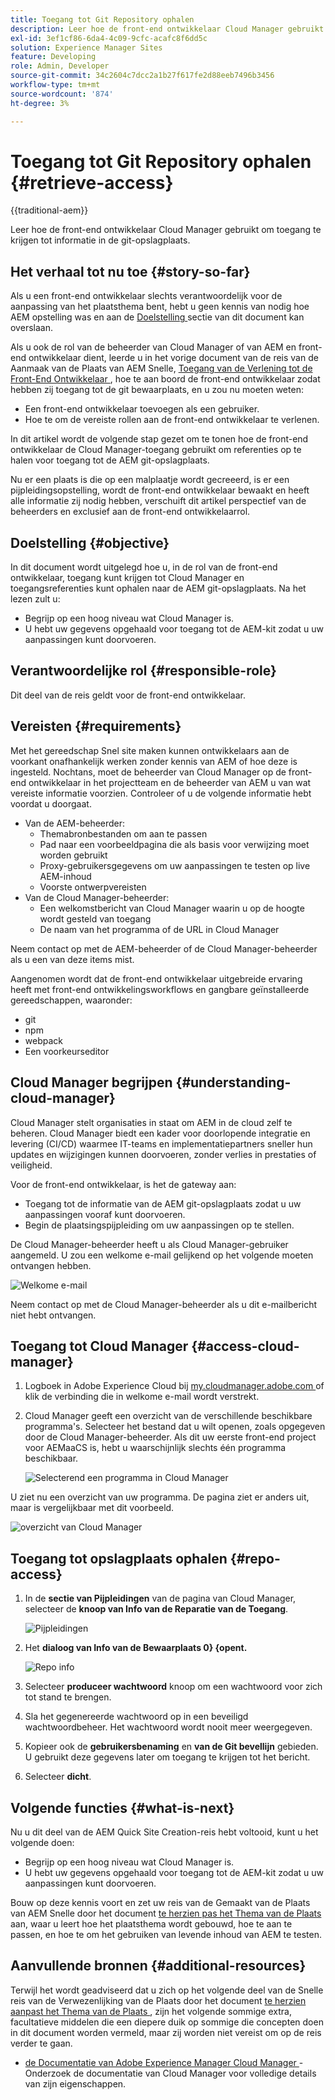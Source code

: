 ```yaml
---
title: Toegang tot Git Repository ophalen
description: Leer hoe de front-end ontwikkelaar Cloud Manager gebruikt om toegang te krijgen tot informatie in de git-opslagplaats.
exl-id: 3ef1cf86-6da4-4c09-9cfc-acafc8f6dd5c
solution: Experience Manager Sites
feature: Developing
role: Admin, Developer
source-git-commit: 34c2604c7dcc2a1b27f617fe2d88eeb7496b3456
workflow-type: tm+mt
source-wordcount: '874'
ht-degree: 3%

---
```


# Toegang tot Git Repository ophalen {#retrieve-access}

{{traditional-aem}}

Leer hoe de front-end ontwikkelaar Cloud Manager gebruikt om toegang te krijgen tot informatie in de git-opslagplaats.

## Het verhaal tot nu toe {#story-so-far}

Als u een front-end ontwikkelaar slechts verantwoordelijk voor de aanpassing van het plaatsthema bent, hebt u geen kennis van nodig hoe AEM opstelling was en aan de [ Doelstelling ](#objective) sectie van dit document kan overslaan.

Als u ook de rol van de beheerder van Cloud Manager of van AEM en front-end ontwikkelaar dient, leerde u in het vorige document van de reis van de Aanmaak van de Plaats van AEM Snelle, [ Toegang van de Verlening tot de Front-End Ontwikkelaar ](grant-access.md), hoe te aan boord de front-end ontwikkelaar zodat hebben zij toegang tot de git bewaarplaats, en u zou nu moeten weten:

* Een front-end ontwikkelaar toevoegen als een gebruiker.
* Hoe te om de vereiste rollen aan de front-end ontwikkelaar te verlenen.

In dit artikel wordt de volgende stap gezet om te tonen hoe de front-end ontwikkelaar de Cloud Manager-toegang gebruikt om referenties op te halen voor toegang tot de AEM git-opslagplaats.

Nu er een plaats is die op een malplaatje wordt gecreeerd, is er een pijpleidingsopstelling, wordt de front-end ontwikkelaar bewaakt en heeft alle informatie zij nodig hebben, verschuift dit artikel perspectief van de beheerders en exclusief aan de front-end ontwikkelaarrol.

## Doelstelling {#objective}

In dit document wordt uitgelegd hoe u, in de rol van de front-end ontwikkelaar, toegang kunt krijgen tot Cloud Manager en toegangsreferenties kunt ophalen naar de AEM git-opslagplaats. Na het lezen zult u:

* Begrijp op een hoog niveau wat Cloud Manager is.
* U hebt uw gegevens opgehaald voor toegang tot de AEM-kit zodat u uw aanpassingen kunt doorvoeren.

## Verantwoordelijke rol {#responsible-role}

Dit deel van de reis geldt voor de front-end ontwikkelaar.

## Vereisten {#requirements}

Met het gereedschap Snel site maken kunnen ontwikkelaars aan de voorkant onafhankelijk werken zonder kennis van AEM of hoe deze is ingesteld. Nochtans, moet de beheerder van Cloud Manager op de front-end ontwikkelaar in het projectteam en de beheerder van AEM u van wat vereiste informatie voorzien. Controleer of u de volgende informatie hebt voordat u doorgaat.

* Van de AEM-beheerder:
   * Themabronbestanden om aan te passen
   * Pad naar een voorbeeldpagina die als basis voor verwijzing moet worden gebruikt
   * Proxy-gebruikersgegevens om uw aanpassingen te testen op live AEM-inhoud
   * Voorste ontwerpvereisten
* Van de Cloud Manager-beheerder:
   * Een welkomstbericht van Cloud Manager waarin u op de hoogte wordt gesteld van toegang
   * De naam van het programma of de URL in Cloud Manager

Neem contact op met de AEM-beheerder of de Cloud Manager-beheerder als u een van deze items mist.

Aangenomen wordt dat de front-end ontwikkelaar uitgebreide ervaring heeft met front-end ontwikkelingsworkflows en gangbare geïnstalleerde gereedschappen, waaronder:

* git
* npm
* webpack
* Een voorkeurseditor

## Cloud Manager begrijpen {#understanding-cloud-manager}

Cloud Manager stelt organisaties in staat om AEM in de cloud zelf te beheren. Cloud Manager biedt een kader voor doorlopende integratie en levering (CI/CD) waarmee IT-teams en implementatiepartners sneller hun updates en wijzigingen kunnen doorvoeren, zonder verlies in prestaties of veiligheid.

Voor de front-end ontwikkelaar, is het de gateway aan:

* Toegang tot de informatie van de AEM git-opslagplaats zodat u uw aanpassingen vooraf kunt doorvoeren.
* Begin de plaatsingspijpleiding om uw aanpassingen op te stellen.

De Cloud Manager-beheerder heeft u als Cloud Manager-gebruiker aangemeld. U zou een welkome e-mail gelijkend op het volgende moeten ontvangen hebben.

![ Welkome e-mail ](assets/welcome-email.png)

Neem contact op met de Cloud Manager-beheerder als u dit e-mailbericht niet hebt ontvangen.

## Toegang tot Cloud Manager {#access-cloud-manager}

1. Logboek in Adobe Experience Cloud bij [ my.cloudmanager.adobe.com ](https://my.cloudmanager.adobe.com/) of klik de verbinding die in welkome e-mail wordt verstrekt.

1. Cloud Manager geeft een overzicht van de verschillende beschikbare programma&#39;s. Selecteer het bestand dat u wilt openen, zoals opgegeven door de Cloud Manager-beheerder. Als dit uw eerste front-end project voor AEMaaCS is, hebt u waarschijnlijk slechts één programma beschikbaar.

   ![ Selecterend een programma in Cloud Manager ](assets/cloud-manager-select-program.png)

U ziet nu een overzicht van uw programma. De pagina ziet er anders uit, maar is vergelijkbaar met dit voorbeeld.

![ overzicht van Cloud Manager ](assets/cloud-manager-overview.png)

## Toegang tot opslagplaats ophalen {#repo-access}

1. In de **sectie van Pijpleidingen** van de pagina van Cloud Manager, selecteer de **knoop van Info van de Reparatie van de Toegang**.

   ![ Pijpleidingen ](assets/pipelines-repo-info.png)

1. Het **dialoog van Info van de Bewaarplaats 0&rbrace; &lbrace;opent.**

   ![ Repo info ](assets/repo-info.png)

1. Selecteer **produceer wachtwoord** knoop om een wachtwoord voor zich tot stand te brengen.

1. Sla het gegenereerde wachtwoord op in een beveiligd wachtwoordbeheer. Het wachtwoord wordt nooit meer weergegeven.

1. Kopieer ook de **gebruikersbenaming** en **van de Git bevellijn** gebieden. U gebruikt deze gegevens later om toegang te krijgen tot het bericht.

1. Selecteer **dicht**.

## Volgende functies {#what-is-next}

Nu u dit deel van de AEM Quick Site Creation-reis hebt voltooid, kunt u het volgende doen:

* Begrijp op een hoog niveau wat Cloud Manager is.
* U hebt uw gegevens opgehaald voor toegang tot de AEM-kit zodat u uw aanpassingen kunt doorvoeren.

Bouw op deze kennis voort en zet uw reis van de Gemaakt van de Plaats van AEM Snelle door het document [ te herzien pas het Thema van de Plaats ](customize-theme.md) aan, waar u leert hoe het plaatsthema wordt gebouwd, hoe te aan te passen, en hoe te om het gebruiken van levende inhoud van AEM te testen.

## Aanvullende bronnen {#additional-resources}

Terwijl het wordt geadviseerd dat u zich op het volgende deel van de Snelle reis van de Verwezenlijking van de Plaats door het document [ te herzien aanpast het Thema van de Plaats ](customize-theme.md), zijn het volgende sommige extra, facultatieve middelen die een diepere duik op sommige die concepten doen in dit document worden vermeld, maar zij worden niet vereist om op de reis verder te gaan.

* [ de Documentatie van Adobe Experience Manager Cloud Manager ](https://experienceleague.adobe.com/docs/experience-manager-cloud-manager/using/introduction-to-cloud-manager.html?lang=nl-NL) - Onderzoek de documentatie van Cloud Manager voor volledige details van zijn eigenschappen.
